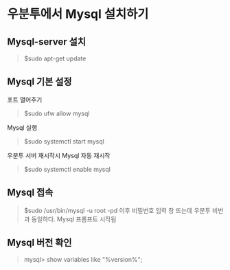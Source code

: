 # 우분투에서 Mysql 설치하기

## Mysql-server 설치
> $sudo apt-get update

## Mysql 기본 설정
포트 열어주기
> $sudo ufw allow mysql

Mysql 실행
> $sudo systemctl start mysql

우분투 서버 재시작시 Mysql 자동 재시작
> $sudo systemctl enable mysql

## Mysql 접속
> $sudo /usr/bin/mysql -u root -pd
이후 비밀번호 입력 창 뜨는데 우분투 비번과 동일하다.
Mysql 프롬프트 시작됨

## Mysql 버전 확인
> mysql> show variables like "%version%";
